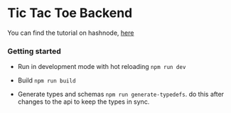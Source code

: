 # Tic Tac Toe Backend

You can find the tutorial on hashnode, [here](https://hashnode.com/post/building-a-nodejs-api-with-typescript-and-graphql-cjrrojjx200uqrxs1ngtitx9p)

### Getting started

- Run in development mode with hot reloading `npm run dev`

- Build `npm run build`

- Generate types and schemas `npm run generate-typedefs`. do this after changes to the api to keep the types in sync.
